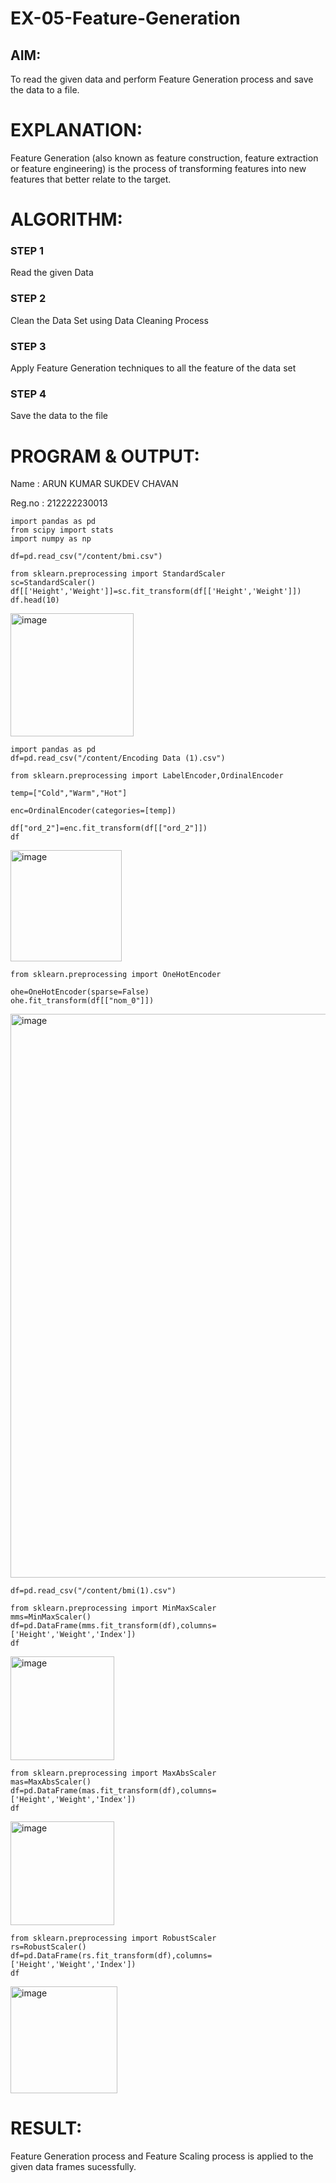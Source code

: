 # EX-05-Feature-Generation


## AIM:
To read the given data and perform Feature Generation process and save the data to a file. 

# EXPLANATION:
Feature Generation (also known as feature construction, feature extraction or feature engineering) is the process of transforming features into new features that better relate to the target.
 

# ALGORITHM:
### STEP 1
Read the given Data
### STEP 2
Clean the Data Set using Data Cleaning Process
### STEP 3
Apply Feature Generation techniques to all the feature of the data set
### STEP 4
Save the data to the file

# PROGRAM & OUTPUT:
Name : ARUN KUMAR SUKDEV CHAVAN


Reg.no : 212222230013

```
import pandas as pd
from scipy import stats
import numpy as np
```
```
df=pd.read_csv("/content/bmi.csv")
```
```
from sklearn.preprocessing import StandardScaler
sc=StandardScaler()
df[['Height','Weight']]=sc.fit_transform(df[['Height','Weight']])
df.head(10)
```
<img width="197" alt="image" src="https://github.com/TejaswiniGugananthan/EX-05-Feature-Generation/assets/121222763/cb5339d6-d0c8-451e-9892-d67d3973888c">

```
import pandas as pd
df=pd.read_csv("/content/Encoding Data (1).csv")
```
```
from sklearn.preprocessing import LabelEncoder,OrdinalEncoder

temp=["Cold","Warm","Hot"]

enc=OrdinalEncoder(categories=[temp])
```
```
df["ord_2"]=enc.fit_transform(df[["ord_2"]])
df
```
<img width="178" alt="image" src="https://github.com/TejaswiniGugananthan/EX-05-Feature-Generation/assets/121222763/f0aff14b-06bc-4597-b637-0f9695d8733c">

```
from sklearn.preprocessing import OneHotEncoder
```
```
ohe=OneHotEncoder(sparse=False)
ohe.fit_transform(df[["nom_0"]])
```
<img width="902" alt="image" src="https://github.com/TejaswiniGugananthan/EX-05-Feature-Generation/assets/121222763/5ad23f86-e352-4aa2-a947-7e6f74c6fd32">

```
df=pd.read_csv("/content/bmi(1).csv")
```
```
from sklearn.preprocessing import MinMaxScaler
mms=MinMaxScaler()
df=pd.DataFrame(mms.fit_transform(df),columns=['Height','Weight','Index'])
df
```
<img width="166" alt="image" src="https://github.com/TejaswiniGugananthan/EX-05-Feature-Generation/assets/121222763/f35107b7-61a9-4504-ab31-37631939a078">

```
from sklearn.preprocessing import MaxAbsScaler
mas=MaxAbsScaler()
df=pd.DataFrame(mas.fit_transform(df),columns=['Height','Weight','Index'])
df
```
<img width="166" alt="image" src="https://github.com/TejaswiniGugananthan/EX-05-Feature-Generation/assets/121222763/8352a24d-b87d-4eac-b14b-e6851d0c8e72">

```
from sklearn.preprocessing import RobustScaler
rs=RobustScaler()
df=pd.DataFrame(rs.fit_transform(df),columns=['Height','Weight','Index'])
df
```
<img width="171" alt="image" src="https://github.com/TejaswiniGugananthan/EX-05-Feature-Generation/assets/121222763/fee61260-15b8-49ff-8871-398abeb5bc14">

# RESULT:
Feature Generation process and Feature Scaling process is applied to the given data frames sucessfully.
